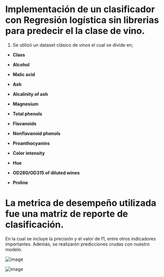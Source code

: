 # Implementación de un clasificador con **Regresión logística** sin librerias para predecir el la clase de vino.

1. Se utilizó un dataset clásico de vinos el cual se divide en;

* **Class**

* **Alcohol**

* **Malic acid**

* **Ash**

* **Alcalinity of ash**

* **Magnesium**

* **Total phenols**

* **Flavanoids**

* **Nonflavanoid phenols**

* **Proanthocyanins**

* **Color intensity**

* **Hue**

* **OD280/OD315 of diluted wines**

* **Proline**


# La metrica de desempeño utilizada fue una matriz de reporte de clasificación.

En la cual se incluye la precisión y el valor de f1, entre otros indicadores importantes.
Además, se realizarón predicciones crudas con nuestro modelo. 

![image](https://user-images.githubusercontent.com/58541461/190017898-d07e271a-90f0-4950-887b-cd3f768e5198.png)

![image](https://user-images.githubusercontent.com/58541461/190018016-5b75094e-1bc6-4a90-884d-96937368bbdb.png)



